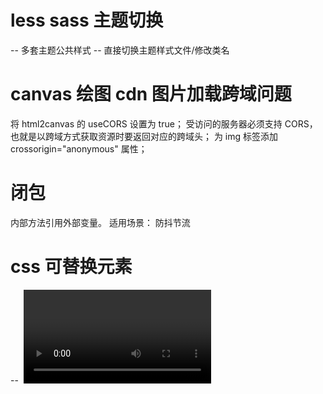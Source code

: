 # less sass 主题切换

-- 多套主题公共样式
-- 直接切换主题样式文件/修改类名

# canvas 绘图 cdn 图片加载跨域问题

将 html2canvas 的 useCORS 设置为 true；
受访问的服务器必须支持 CORS，也就是以跨域方式获取资源时要返回对应的跨域头；
为 img 标签添加 crossorigin="anonymous" 属性；

# 闭包

内部方法引用外部变量。
适用场景： 防抖节流

# css 可替换元素

-- <img> <video> <iframe>
特点：CSS 可以影响可替换元素的位置，但不会影响到可替换元素自身的内容

# 块级元素 行内元素 行内块级元素

行内块级元素： <button> <input> <textarea> <select>
特点： 即可设置宽度，也可设置高度 行高等

# 不需要渲染的 dom 标签 有哪些

 <head /> <script /> css属性带有 display：none

# 页面渲染是同步还是异步的

js 操作 dom 是同步的，浏览器渲染 是异步的
某些布局相关信息属性会导致浏览器强制同步布局生成布局树。

# 函数组件 和 类组件 优缺点

函数组件没有 this ，相对类组件 更加独立 不需要继承 clas，更少的模版代码，复用性 与可维护性更强。

# react diff 过程

# react-route 原理

## history & hash 路由

hash 路由通过监听锚点变更触发 callback 实现路由切换
history 路由通过 h5 出的 全局 history 对象 处理 url，并阻止

# 长安 一面

## 性能指标

## 性能优化

## 自己实现一个埋点上报 sdk 的思路

## 埋点上报性能优化思路

1.  图片请求（Image Beacon）：通过创建一个 Image 对象，将要上报的数据作为 URL 参数拼接到一个 1x1 像素的透明图片 URL 中，发送一个 GET 请求来触发上报。

2.  Navigator.sendBeacon()：Navigator.sendBeacon()方法允许在页面卸载时异步发送数据。它通常用于在页面关闭时进行最后的数据上报，以确保数据能够成功发送。

# 马上消费

## shell 脚本

## JSX 编译过程

## useState useReducer 有什么异同即实现原理

useState mount update 阶段返回内容是否一致？

## 实现一个方法组件调用弹窗 返回 promise 当 点击确认/取消 时 该 promise 状态变更返回具体操作类型

## 打包时将静态资源图片上传至 oss 服务器并将对应位置替换为 oss 服务器返回的图片链接，已上传图片则直接替换不重复上传。 （loader

## 鼠标 hover 到第一个子 div，第二个子 div 更改背景色 -> 这样的组件有一百个时怎么实现(css 伪选择器)

```html
<div>
  <div></div>
  <div></div>
</div>
```

## 为什么 类组件 和 函数组件 可以混合使用

## 自定义 hook

## 防抖 节流

## webpack compiler & compilation

有一个实例还是多个

## ts pick omit

## 怎么约束 T 是 string 或 number

## 重写了 axios 只返回 response.data 这时候 ts 会报错 怎么解决
